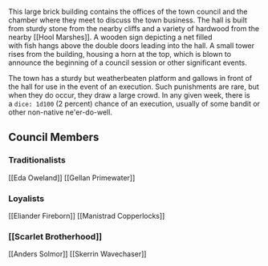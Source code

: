 This large brick building contains the offices of the town council and the chamber where they meet to discuss the town business. The hall is built from sturdy stone from the nearby cliffs and a variety of hardwood from the nearby [[Hool Marshes]]. A wooden sign depicting a net filled with fish hangs above the double doors leading into the hall. A small tower rises from the building, housing a horn at the top, which is blown to announce the beginning of a council session or other significant events.

The town has a sturdy but weatherbeaten platform and gallows in front of the hall for use in the event of an execution. Such punishments are rare, but when they do occur, they draw a large crowd. In any given week, there is a `dice: 1d100` (2 percent) chance of an execution, usually of some bandit or other non-native ne'er-do-well.

## Council Members
### Traditionalists
[[Eda Oweland]]
[[Gellan Primewater]]
### Loyalists
[[Eliander Fireborn]]
[[Manistrad Copperlocks]]
### [[Scarlet Brotherhood]]
[[Anders Solmor]]
[[Skerrin Wavechaser]]